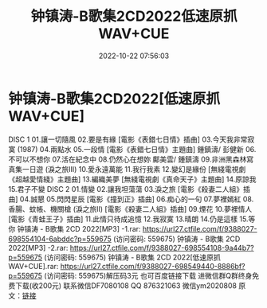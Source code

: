 ﻿---
title: 钟镇涛-B歌集2CD2022低速原抓WAV+CUE
date: 2022-10-22 07:56:03
categories: 新碟专辑、稀有等精品
tags: 华语中文
---
# 钟镇涛-B歌集2CD2022[低速原抓WAV+CUE]

DISC 1
01.讓一切隨風
02.要是有緣 [電影《表錯七日情》插曲]
03.今天我非常寂寞 (1987)
04.兩點水
05.一段情 [電影《表錯七日情》主題曲] 鍾鎮濤/ 彭健新
06.不可以不想你
07.活在紀念中
08.仍然心在想妳 鄺美雲/ 鍾鎮濤
09.非洲黑森林寫真集一日遊 (淚之旅III)
10.愛永遠萬能
11.我行我素
12.變幻是緣份 [無綫電視劇《超越愛情綫》主題曲]
13.編織美夢 [無綫電視劇《真命天子》主題曲]
14.原諒我
15.君子不變
DISC 2
01.情變
02.讓我坦蕩蕩
03.淚之旅 [電影《殺妻二人組》插曲]
04.誠懇
05.閃閃星辰 [電影《撞到正》插曲]
06.痴心的一句
07.夢裡嫣紅
08.香腸、蚊帳、機關槍 (淚之旅II) [電影《殺妻二人組》插曲]
09.煙花
10.夢裡情人 [電影《青蛙王子》插曲]
11.此情只待成追憶
12.我寂寞
13.晴朗
14.仍是這樣
15.等你
钟镇涛 - B歌集 2CD 2022[MP3] -1.rar: https://url27.ctfile.com/f/9388027-698554104-6abddc?p=559675
(访问密码: 559675)
钟镇涛 - B歌集 2CD 2022[MP3] -2.rar: https://url27.ctfile.com/f/9388027-698554108-9a44b7?p=559675
(访问密码: 559675)
钟镇涛 - B歌集 2CD 2022[低速原抓WAV+CUE].rar: https://url27.ctfile.com/f/9388027-698549440-8886bf?p=559675
(访问密码: 559675)解压码3元
也可百度链接下载
进微信群Q群终身免费下载(收200元)
联系微信DF7080108 QQ 876321063
微信ym2020808
原文：[链接](https://blog.sina.com.cn/s/blog_1647c7e7601030zz5.html)